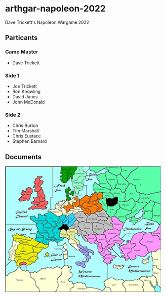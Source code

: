 # arthgar-napoleon-2022
Dave Trickett's Napoleon Wargame 2022

## Particants

### Game Master

* Dave Trickett

### Side 1

* Joe Trickett
* Ron Knowling
* David Janes
* John McDonald

### Side 2

* Chris Burton
* Tim Marshall
* Chris Eustace
* Stephen Barnard

## Documents
![Europe Points Map](photos/EuropePointsMap.jpg)


